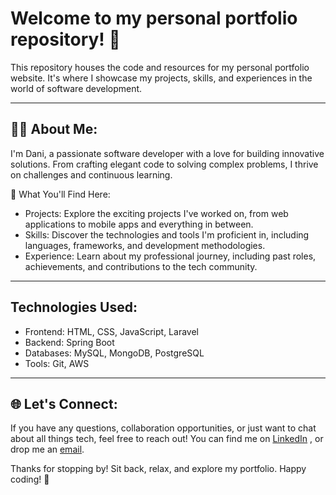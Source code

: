 # Welcome to my personal portfolio repository! 🚀

This repository houses the code and resources for my personal portfolio website. It's where I showcase my projects, skills, and experiences in the world of software development.

--- 

## 👨‍💻 About Me:
I'm Dani, a passionate software developer with a love for building innovative solutions. From crafting elegant code to solving complex problems, I thrive on challenges and continuous learning.

🌟 What You'll Find Here:

- Projects: Explore the exciting projects I've worked on, from web applications to mobile apps and everything in between.
- Skills: Discover the technologies and tools I'm proficient in, including languages, frameworks, and development methodologies.
- Experience: Learn about my professional journey, including past roles, achievements, and contributions to the tech community.


--- 

## Technologies Used:

- Frontend: HTML, CSS, JavaScript, Laravel
- Backend: Spring Boot
- Databases: MySQL, MongoDB, PostgreSQL
- Tools: Git, AWS

---

## 🌐 Let's Connect:
If you have any questions, collaboration opportunities, or just want to chat about all things tech, feel free to reach out! You can find me on [LinkedIn](https://www.linkedin.com/in/dacm-/) , or drop me an [email](dacm.dev@icloud.com).

Thanks for stopping by! Sit back, relax, and explore my portfolio. Happy coding! 🌟